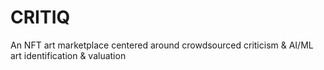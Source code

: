 # CRITIQ
An NFT art marketplace centered around crowdsourced criticism &amp; AI/ML art identification &amp; valuation
